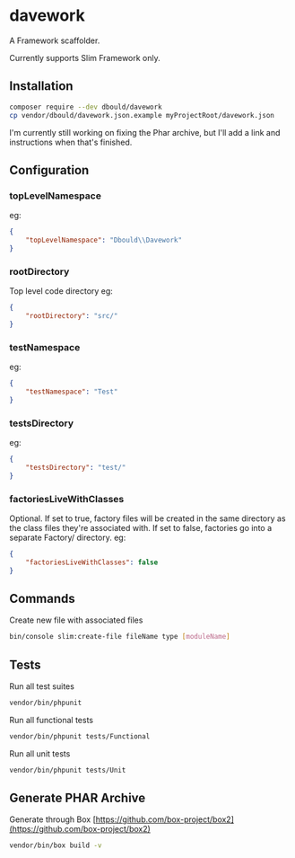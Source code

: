 # davework
A Framework scaffolder.

Currently supports Slim Framework only.

## Installation
```bash
composer require --dev dbould/davework
cp vendor/dbould/davework.json.example myProjectRoot/davework.json
```
I'm currently still working on fixing the Phar archive, but I'll add a link and instructions when that's finished.

## Configuration
### topLevelNamespace
eg:
```json
{
    "topLevelNamespace": "Dbould\\Davework"
}
```

### rootDirectory
Top level code directory
eg:
```json
{
    "rootDirectory": "src/"
}
```

### testNamespace
eg:
```json
{
    "testNamespace": "Test"
}
```

### testsDirectory
eg:
```json
{
    "testsDirectory": "test/"
}
```

### factoriesLiveWithClasses
Optional. If set to true, factory files will be created in the same directory as the class files they're associated 
with. If set to false, factories go into a separate Factory/ directory.
eg: 
```json
{
    "factoriesLiveWithClasses": false
}
```

## Commands
Create new file with associated files
```bash
bin/console slim:create-file fileName type [moduleName]
```

## Tests
Run all test suites
```bash
vendor/bin/phpunit
```

Run all functional tests
```bash
vendor/bin/phpunit tests/Functional
```

Run all unit tests
```bash
vendor/bin/phpunit tests/Unit
```

## Generate PHAR Archive
Generate through Box [https://github.com/box-project/box2](https://github.com/box-project/box2)
```bash
vendor/bin/box build -v
```

